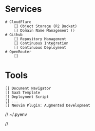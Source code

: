 # Services

    # CloudFlare
        [] Object Storage (R2 Bucket)
        [] Domain Name Management ()
    # Github
        [] Repository Management
        [] Continuous Integration
        [] Continuous Deployment
    # OpenRouter
        []

# Tools

    [] Document Navigator
    [] SaaS Template
    [] Deployment Script
    [] ...
    [] Neovim Plugin: Augmented Development

//
~/.pyenv

//
